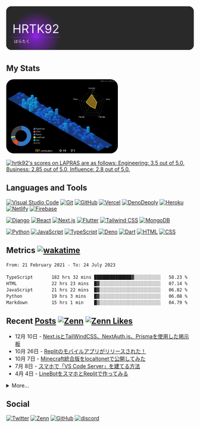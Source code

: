 
# ![header](./gh-header.svg)

## My Stats

<img src="./profile-3d-contrib/profile-night-view.svg" style="border-radius: 20px" alt="profile-night-rainbow" width="300" /> <!--START_SECTION:lapras-card-->
<p ><a href="https://lapras.com/public/hrtk92" target="_blank" rel="noopener noreferrer"><img alt="hrtk92's scores on LAPRAS are as follows: Engineering: 3.5 out of 5.0, Business: 2.85 out of 5.0, Influence: 2.8 out of 5.0." src="https://lapras-card-generator.vercel.app/api/svg?e=3.5&b=2.85&i=2.8&b1=%23020E27&b2=%230E5593&i1=%23030E21&i2=%231688BF&l=en" width="400" ></a></p>
<!--END_SECTION:lapras-card-->

## Languages and Tools

[![Visual Studio Code](https://img.shields.io/badge/Visual%20Studio%20Code-007ACC?style=flat-square&logo=visual-studio-code&logoColor=white)](https://code.visualstudio.com/)
[![Git](https://img.shields.io/badge/Git-F05032?style=flat-square&logo=git&logoColor=white)](https://git-scm.com/)
[![GitHub](https://img.shields.io/badge/GitHub-181717?style=flat-square&logo=github&logoColor=white)](https://giyhub.com)
[![Vercel](https://img.shields.io/badge/Vercel-000000?style=flat-square&logo=vercel&logoColor=white)](https://vercel.com/)
[![DenoDepoly](https://img.shields.io/badge/DenoDepoly-000000?style=flat-square&logo=deno&logoColor=white)](https://deno.com/)
[![Heroku](https://img.shields.io/badge/Heroku-430098?style=flat-square&logo=heroku&logoColor=white)](https://www.heroku.com/)
[![Netlify](https://img.shields.io/badge/Netlify-00C7B7?style=flat-square&logo=netlify&logoColor=white)](https://www.netlify.com/)
[![Firebase](https://img.shields.io/badge/Firebase-FFCA28?style=flat-square&logo=firebase&logoColor=black)](https://firebase.google.com/)

[![Django](https://img.shields.io/badge/Django-092E20?style=flat-square&logo=django&logoColor=white)](https://www.djangoproject.com/)
[![React](https://img.shields.io/badge/React-61DAFB?style=flat-square&logo=react&logoColor=black)](https://reactjs.org/)
[![Next.js](https://img.shields.io/badge/Next.js-000000?style=flat-square&logo=next.js&logoColor=white)](https://nextjs.org/)
[![Flutter](https://img.shields.io/badge/Flutter-02569B?style=flat-square&logo=flutter&logoColor=white)](https://flutter.dev/)
[![Tailwind CSS](https://img.shields.io/badge/Tailwind%20CSS-38B2AC?style=flat-square&logo=tailwind-css&logoColor=white)](https://tailwindcss.com/)
[![MongoDB](https://img.shields.io/badge/MongoDB-4EA94B?style=flat-square&logo=mongodb&logoColor=white)](https://www.mongodb.com/)

[![Python](https://img.shields.io/badge/Python-3776AB?style=flat-square&logo=python&logoColor=white)](https://www.python.org/)
[![JavaScript](https://img.shields.io/badge/JavaScript-F7DF1E?style=flat-square&logo=javascript&logoColor=black)](https://www.javascript.com/)
[![TypeScript](https://img.shields.io/badge/TypeScript-3178C6?style=flat-square&logo=typescript&logoColor=white)](https://www.typescriptlang.org/)
[![Deno](https://img.shields.io/badge/Deno-000000?style=flat-square&logo=deno&logoColor=white)](https://deno.land/)
[![Dart](https://img.shields.io/badge/Dart-0175C2?style=flat-square&logo=dart&logoColor=white)](https://dart.dev/)
[![HTML](https://img.shields.io/badge/HTML-E34F26?style=flat-square&logo=html5&logoColor=white)](https://html.spec.whatwg.org/)
[![CSS](https://img.shields.io/badge/CSS-1572B6?style=flat-square&logo=css3&logoColor=white)](https://www.w3.org/Style/CSS/Overview.en.html)

## Metrics [![wakatime](https://wakatime.com/badge/user/a5982a45-0a0b-4188-88f9-ac9be4d26133.svg)](https://wakatime.com/@a5982a45-0a0b-4188-88f9-ac9be4d26133)
<!--START_SECTION:waka-->

```txt
From: 21 February 2021 - To: 24 July 2023

TypeScript       182 hrs 32 mins ██████████████▓░░░░░░░░░░   58.23 %
HTML             22 hrs 23 mins  █▓░░░░░░░░░░░░░░░░░░░░░░░   07.14 %
JavaScript       21 hrs 22 mins  █▓░░░░░░░░░░░░░░░░░░░░░░░   06.82 %
Python           19 hrs 3 mins   █▓░░░░░░░░░░░░░░░░░░░░░░░   06.08 %
Markdown         15 hrs 1 min    █▒░░░░░░░░░░░░░░░░░░░░░░░   04.79 %
```

<!--END_SECTION:waka-->

## Recent [Posts](https://github.com/HRTK92/zenn.dev) [![Zenn](https://img.shields.io/badge/Zenn-hrtk92-blue?style=flat-square&logo=zenn)](https://zenn.dev/hrtk92) [![Zenn Likes](https://zenn.badge.nikaera.com/s/hrtk92/likes?style=flat-square)](https://zenn.dev/hrtk92) 

<!-- feed start -->
- 12月 10日 - [Next.jsとTailWindCSS、NextAuth.js、Prismaを使用した掲示板](https://zenn.dev/hrtk92/articles/github-next-boards?utm_source=github)
- 10月 26日 - [Replitのモバイルアプリがリリースされた！](https://zenn.dev/hrtk92/articles/replit-mobile-app?utm_source=github)
- 10月 7日 - [Minecraft統合版をlocaltonetで公開してみた](https://zenn.dev/hrtk92/articles/mc-server-localtonet?utm_source=github)
- 7月 8日 - [スマホで「VS Code Server」を建てる方法](https://zenn.dev/hrtk92/articles/termux-vscode-server?utm_source=github)
- 4月 4日 - [LineBotをスマホとReplitで作ってみる](https://zenn.dev/hrtk92/articles/line-bot-on-replit?utm_source=github)
<!-- feed end -->
<details>
<summary>More...</summary>

[![Zenn](https://github-readme-blog-score-shota1995m.vercel.app/api/get_zenn_score?zennId=hrtk92)](https://zenn.dev/hrtk92)

</details>

## Social

[![Twitter](https://img.shields.io/badge/Twitter-hrtk92-blue?style=flat-square&logo=twitter)](https://twitter.com/hrtk92)
[![Zenn](https://img.shields.io/badge/Zenn-hrtk92-blue?style=flat-square&logo=zenn)](https://zenn.dev/hrtk92)
[![GitHub](https://img.shields.io/badge/GitHub-HRTK92-blue?style=flat-square&logo=github)](https://github.com/HRTK92)
[![discord](https://img.shields.io/badge/Discord-%E3%81%AF%E3%82%89%E3%81%9F%E3%81%8F%233270-blue?style=flat-square&logo=discord&color=blueviolet)](https://discord.com/users/618332297275375636)
